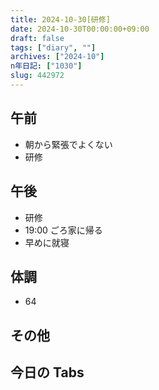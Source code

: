```yaml
---
title: 2024-10-30[研修]
date: 2024-10-30T00:00:00+09:00
draft: false
tags: ["diary", ""]
archives: ["2024-10"]
n年日記: ["1030"]
slug: 442972
---
```


## 午前

- 朝から緊張でよくない
- 研修

## 午後

- 研修
- 19:00 ごろ家に帰る
- 早めに就寝

## 体調

- 64

## その他

## 今日の Tabs

